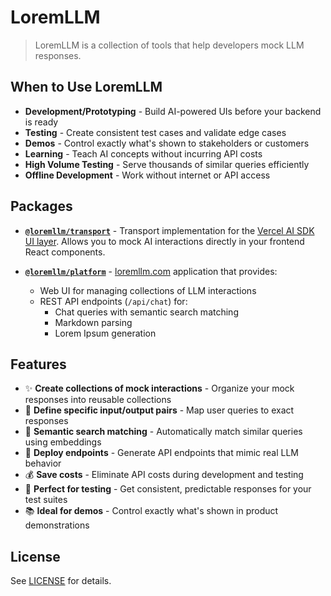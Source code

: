 # LoremLLM

> LoremLLM is a collection of tools that help developers mock LLM responses.

## When to Use LoremLLM

- **Development/Prototyping** - Build AI-powered UIs before your backend is ready
- **Testing** - Create consistent test cases and validate edge cases
- **Demos** - Control exactly what's shown to stakeholders or customers
- **Learning** - Teach AI concepts without incurring API costs
- **High Volume Testing** - Serve thousands of similar queries efficiently
- **Offline Development** - Work without internet or API access

## Packages

- [**`@loremllm/transport`**](./packages/transport/README.md) - Transport implementation for the [Vercel AI SDK UI layer](https://v6.ai-sdk.dev/docs/ai-sdk-ui/transport). Allows you to mock AI interactions directly in your frontend React components.

- [**`@loremllm/platform`**](./apps/nextjs/README.md) - [loremllm.com](https://loremllm.com) application that provides:
  - Web UI for managing collections of LLM interactions
  - REST API endpoints (`/api/chat`) for:
    - Chat queries with semantic search matching
    - Markdown parsing
    - Lorem Ipsum generation

## Features

- ✨ **Create collections of mock interactions** - Organize your mock responses into reusable collections
- 🎯 **Define specific input/output pairs** - Map user queries to exact responses
- 🔄 **Semantic search matching** - Automatically match similar queries using embeddings
- 🚀 **Deploy endpoints** - Generate API endpoints that mimic real LLM behavior
- 💰 **Save costs** - Eliminate API costs during development and testing
- 🧪 **Perfect for testing** - Get consistent, predictable responses for your test suites
- 📚 **Ideal for demos** - Control exactly what's shown in product demonstrations

## License

See [LICENSE](./LICENSE) for details.
